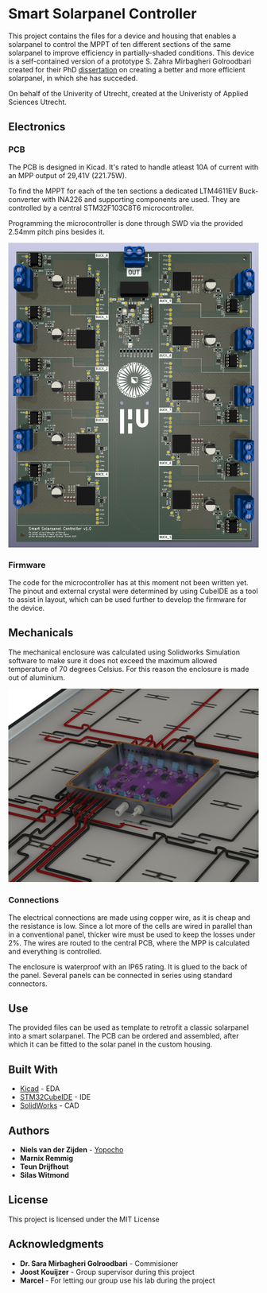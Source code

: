 # Smart Solarpanel Controller

This project contains the files for a device and housing that enables a solarpanel to control the MPPT of ten different sections of the same solarpanel to improve efficiency in partially-shaded conditions. This device is a self-contained version of a prototype S. Zahra Mirbagheri Golroodbari created for their PhD [dissertation](https://www.mdpi.com/1996-1073/11/1/250) on creating a better and more efficient solarpanel, in which she has succeded. 

On behalf of the Univerity of Utrecht, created at the Univeristy of Applied Sciences Utrecht.

## Electronics

### PCB

The PCB is designed in Kicad. It's rated to handle atleast 10A of current with an MPP output of 29,41V (221.75W).

To find the MPPT for each of the ten sections a dedicated LTM4611EV Buck-converter with INA226 and supporting components are used. They are controlled by a central STM32F103C8T6 microcontroller.

Programming the microcontroller is done through SWD via the provided 2.54mm pitch pins besides it.

![3D Model of the PCB](Images/3D_view.png)

### Firmware

The code for the microcontroller has at this moment not been written yet. The pinout and external crystal were determined by using CubeIDE as a tool to assist in layout, which can be used further to develop the firmware for the device.

## Mechanicals

The mechanical enclosure was calculated using Solidworks Simulation software to make sure it does not exceed the maximum allowed temperature of 70 degrees Celsius. For this reason the enclosure is made out of aluminium.

![3D model closeup of the PCB housing](Images/Closeup_housing.png)

### Connections

The electrical connections are made using copper wire, as it is cheap and the resistance is low. Since a lot more of the cells are wired in parallel than in a conventional panel, thicker wire must be used to keep the losses under 2%. The wires are routed to the central PCB, where the MPP is calculated and everything is controlled.

The enclosure is waterproof with an IP65 rating. It is glued to the back of the panel. Several panels can be connected in series using standard connectors.


## Use

The provided files can be used as template to retrofit a classic solarpanel into a smart solarpanel. The PCB can be ordered and assembled, after which it can be fitted to the solar panel in the custom housing. 

## Built With

* [Kicad](https://www.kicad.org/) - EDA
* [STM32CubeIDE](https://www.st.com/en/development-tools/stm32cubeide.html) - IDE 
* [SolidWorks](https://www.solidworks.com/) - CAD

## Authors

* **Niels van der Zijden** - [Yopocho](https://github.com/yopocho)
* **Marnix Remmig** 
* **Teun Drijfhout** 
* **Silas Witmond** 

## License

This project is licensed under the MIT License

## Acknowledgments

* **Dr. Sara Mirbagheri Golroodbari** - Commisioner
* **Joost Kouijzer** - Group supervisor during this project
* **Marcel** - For letting our group use his lab during the project


